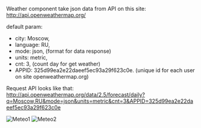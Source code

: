Weather component take json data from API on this site:
http://api.openweathermap.org/

default param:

- city: Moscow,
- language: RU,
- mode: json, (format for data response)
- units: metric,
- cnt: 3, (count day for get weather)
- APPID: 325d99ea2e22daeef5ec93a29f623c0e. (unique id for each user on site openweathermap.org)

Request API looks like that:
http://api.openweathermap.org/data/2.5/forecast/daily?q=Moscow,RU&mode=json&units=metric&cnt=3&APPID=325d99ea2e22daeef5ec93a29f623c0e

![Meteo1](https://user-images.githubusercontent.com/10536527/227704305-34eead3a-3b63-4aeb-9e10-c22d5131cbe3.jpg)
![Meteo2](https://user-images.githubusercontent.com/10536527/227704308-615c7cf3-8859-4d56-ae48-15e38b65feb7.jpg)
